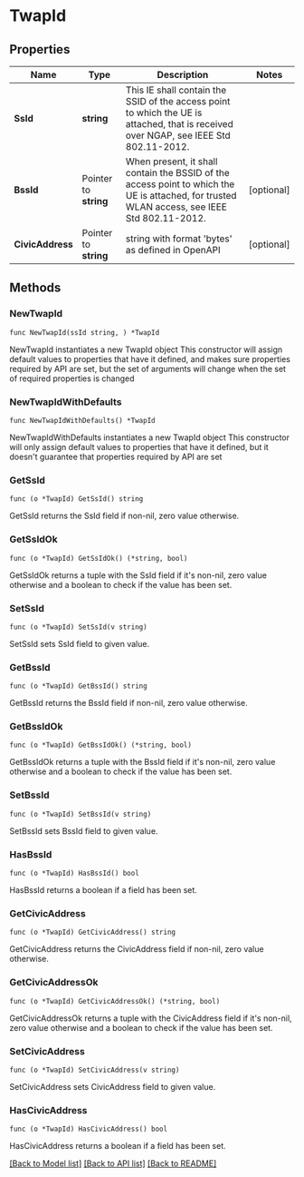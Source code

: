 # TwapId

## Properties

Name | Type | Description | Notes
------------ | ------------- | ------------- | -------------
**SsId** | **string** | This IE shall contain the SSID of the access point to which the UE is attached, that is received over NGAP, see IEEE Std 802.11-2012. | 
**BssId** | Pointer to **string** | When present, it shall contain the BSSID of the access point to which the UE is attached, for trusted WLAN access, see IEEE Std 802.11-2012. | [optional] 
**CivicAddress** | Pointer to **string** | string with format &#39;bytes&#39; as defined in OpenAPI | [optional] 

## Methods

### NewTwapId

`func NewTwapId(ssId string, ) *TwapId`

NewTwapId instantiates a new TwapId object
This constructor will assign default values to properties that have it defined,
and makes sure properties required by API are set, but the set of arguments
will change when the set of required properties is changed

### NewTwapIdWithDefaults

`func NewTwapIdWithDefaults() *TwapId`

NewTwapIdWithDefaults instantiates a new TwapId object
This constructor will only assign default values to properties that have it defined,
but it doesn't guarantee that properties required by API are set

### GetSsId

`func (o *TwapId) GetSsId() string`

GetSsId returns the SsId field if non-nil, zero value otherwise.

### GetSsIdOk

`func (o *TwapId) GetSsIdOk() (*string, bool)`

GetSsIdOk returns a tuple with the SsId field if it's non-nil, zero value otherwise
and a boolean to check if the value has been set.

### SetSsId

`func (o *TwapId) SetSsId(v string)`

SetSsId sets SsId field to given value.


### GetBssId

`func (o *TwapId) GetBssId() string`

GetBssId returns the BssId field if non-nil, zero value otherwise.

### GetBssIdOk

`func (o *TwapId) GetBssIdOk() (*string, bool)`

GetBssIdOk returns a tuple with the BssId field if it's non-nil, zero value otherwise
and a boolean to check if the value has been set.

### SetBssId

`func (o *TwapId) SetBssId(v string)`

SetBssId sets BssId field to given value.

### HasBssId

`func (o *TwapId) HasBssId() bool`

HasBssId returns a boolean if a field has been set.

### GetCivicAddress

`func (o *TwapId) GetCivicAddress() string`

GetCivicAddress returns the CivicAddress field if non-nil, zero value otherwise.

### GetCivicAddressOk

`func (o *TwapId) GetCivicAddressOk() (*string, bool)`

GetCivicAddressOk returns a tuple with the CivicAddress field if it's non-nil, zero value otherwise
and a boolean to check if the value has been set.

### SetCivicAddress

`func (o *TwapId) SetCivicAddress(v string)`

SetCivicAddress sets CivicAddress field to given value.

### HasCivicAddress

`func (o *TwapId) HasCivicAddress() bool`

HasCivicAddress returns a boolean if a field has been set.


[[Back to Model list]](../README.md#documentation-for-models) [[Back to API list]](../README.md#documentation-for-api-endpoints) [[Back to README]](../README.md)


